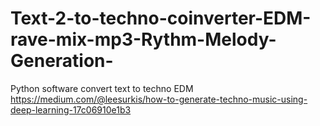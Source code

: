 # Text-2-to-techno-coinverter-EDM-rave-mix-mp3-Rythm-Melody-Generation-
Python software convert text to techno EDM  https://medium.com/@leesurkis/how-to-generate-techno-music-using-deep-learning-17c06910e1b3
